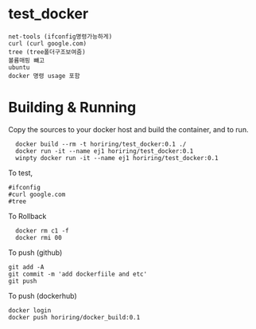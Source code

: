 # test_docker
```
net-tools (ifconfig명령가능하게)
curl (curl google.com)
tree (tree폴더구조보여줌)
볼륨매핑 뺴고
ubuntu
docker 명령 usage 포함
```
# Building & Running
Copy the sources to your docker host and build the container, and to run.
```
  docker build --rm -t horiring/test_docker:0.1 ./
  docker run -it --name ej1 horiring/test_docker:0.1    
  winpty docker run -it --name ej1 horiring/test_docker:0.1
```
To test,
```
#ifconfig
#curl google.com
#tree
```
To Rollback
```
  docker rm c1 -f
  docker rmi 00
```
To push (github)
```
git add -A
git commit -m 'add dockerfiile and etc'
git push
```
To push (dockerhub)
```
docker login
docker push horiring/docker_build:0.1
```
